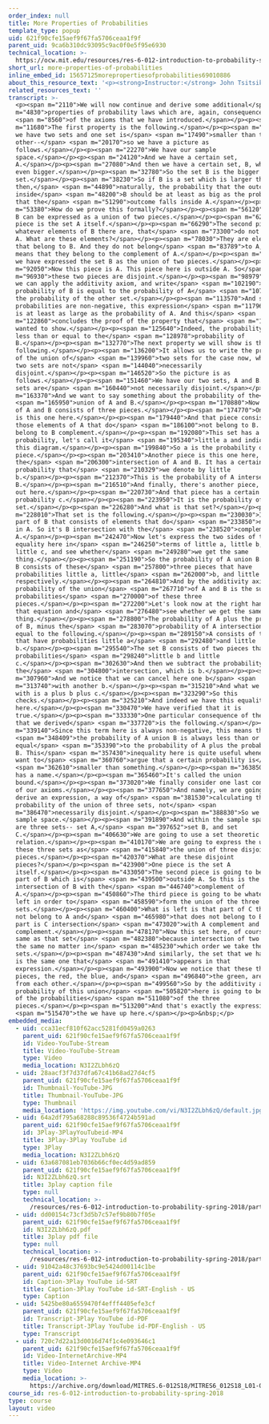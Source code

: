 ```yaml
---
order_index: null
title: More Properties of Probabilities
template_type: popup
uid: 621f90cfe15aef9f67fa5706ceaa1f9f
parent_uid: 9ca6b310dc93095c9ac0f0e5f95e6930
technical_location: >-
  https://ocw.mit.edu/resources/res-6-012-introduction-to-probability-spring-2018/part-i-the-fundamentals/more-properties-of-probabilities
short_url: more-properties-of-probabilities
inline_embed_id: 15657125morepropertiesofprobabilities69010886
about_this_resource_text: '<p><strong>Instructor:</strong> John Tsitsiklis</p>'
related_resources_text: ''
transcript: >-
  <p><span m="2110">We will now continue and derive some additional</span> <span
  m="4830">properties of probability laws which are, again, consequences</span>
  <span m="8560">of the axioms that we have introduced.</span></p><p><span
  m="11680">The first property is the following.</span></p><p><span m="14140">If
  we have two sets and one set is</span> <span m="17490">smaller than the
  other--</span> <span m="20170">so we have a picture as
  follows.</span></p><p><span m="22270">We have our sample
  space.</span></p><p><span m="24120">And we have a certain set,
  A.</span></p><p><span m="27080">And then we have a certain set, B, which is
  even bigger.</span></p><p><span m="32780">So the set B is the bigger blue
  set.</span></p><p><span m="38230">So if B is a set which is larger than A,
  then,</span> <span m="44890">naturally, the probability that the outcome falls
  inside</span> <span m="48200">B should be at least as big as the probability
  that the</span> <span m="51290">outcome falls inside A.</span></p><p><span
  m="53380">How do we prove this formally?</span></p><p><span m="56120">The set
  B can be expressed as a union of two pieces.</span></p><p><span m="62410">One
  piece is the set A itself.</span></p><p><span m="66290">The second piece is
  whatever elements of B there are, that</span> <span m="73300">do not belong in
  A. What are these elements?</span></p><p><span m="78030">They are elements
  that belong to B. And they do not belong</span> <span m="83789">to A, which
  means that they belong to the complement of A.</span></p><p><span m="87720">So
  we have expressed the set B as the union of two pieces.</span></p><p><span
  m="92050">Now this piece is A. This piece here is outside A. So</span> <span
  m="96930">these two pieces are disjoint.</span></p><p><span m="98979">And so
  we can apply the additivity axiom, and write</span> <span m="102190">that the
  probability of B is equal to the probability of A</span> <span m="107470">plus
  the probability of the other set.</span></p><p><span m="113570">And since
  probabilities are non-negative, this expression</span> <span m="117960">here
  is at least as large as the probability of A. And this</span> <span
  m="122860">concludes the proof of the property that</span> <span m="124710">we
  wanted to show.</span></p><p><span m="125640">Indeed, the probability of A is
  less than or equal to the</span> <span m="128978">probability of
  B.</span></p><p><span m="132770">The next property we will show is the
  following.</span></p><p><span m="136200">It allows us to write the probability
  of the union of</span> <span m="139960">two sets for the case now, where the
  two sets are not</span> <span m="144040">necessarily
  disjoint.</span></p><p><span m="146520">So the picture is as
  follows.</span></p><p><span m="151460">We have our two sets, A and B. These
  sets are</span> <span m="160440">not necessarily disjoint.</span></p><p><span
  m="163370">And we want to say something about the probability of the</span>
  <span m="165950">union of A and B.</span></p><p><span m="170880">Now the union
  of A and B consists of three pieces.</span></p><p><span m="174770">One piece
  is this one here.</span></p><p><span m="179440">And that piece consists of
  those elements of A that do</span> <span m="186100">not belong to B. So they
  belong to B complement.</span></p><p><span m="192080">This set has a certain
  probability, let's call it</span> <span m="195340">little a and indicate it on
  this diagram.</span></p><p><span m="199840">So a is the probability of this
  piece.</span></p><p><span m="203410">Another piece is this one here, which is
  the</span> <span m="206300">intersection of A and B. It has a certain
  probability that</span> <span m="210329">we denote by little
  b.</span></p><p><span m="212370">This is the probability of A intersection
  B.</span></p><p><span m="216510">And finally, there's another piece, which is
  out here.</span></p><p><span m="220730">And that piece has a certain
  probability c.</span></p><p><span m="223950">It is the probability of that
  set.</span></p><p><span m="226280">And what is that set?</span></p><p><span
  m="228010">That set is the following.</span></p><p><span m="230030">It's that
  part of B that consists of elements that do</span> <span m="233850">not belong
  in A. So it's B intersection with the</span> <span m="238520">complement of
  A.</span></p><p><span m="242470">Now let's express the two sides of this
  equality here in</span> <span m="246250">terms of little a, little b, and
  little c, and see whether</span> <span m="249280">we get the same
  thing.</span></p><p><span m="251190">So the probability of A union B. A union
  B consists of these</span> <span m="257800">three pieces that have
  probabilities little a, little</span> <span m="262000">b, and little c,
  respectively.</span></p><p><span m="264810">And by the additivity axiom, the
  probability of the union</span> <span m="267710">of A and B is the sum of the
  probabilities</span> <span m="270000">of these three
  pieces.</span></p><p><span m="272200">Let's look now at the right hand side of
  that equation and</span> <span m="276480">see whether we get the same
  thing.</span></p><p><span m="278800">The probability of A plus the probability
  of B, minus the</span> <span m="283070">probability of A intersection B is
  equal to the following.</span></p><p><span m="289150">A consists of two pieces
  that have probabilities little a</span> <span m="292480">and little
  b.</span></p><p><span m="295540">The set B consists of two pieces that have
  probabilities</span> <span m="298240">little b and little
  c.</span></p><p><span m="302630">And then we subtract the probability of
  the</span> <span m="304800">intersection, which is b.</span></p><p><span
  m="307960">And we notice that we can cancel here one b</span> <span
  m="313740">with another b.</span></p><p><span m="315210">And what we are left
  with is a plus b plus c.</span></p><p><span m="323290">So this
  checks.</span></p><p><span m="325210">And indeed we have this equality
  here.</span></p><p><span m="330470">We have verified that it is
  true.</span></p><p><span m="333330">One particular consequence of the equality
  that we derived</span> <span m="337720">is the following.</span></p><p><span
  m="339140">Since this term here is always non-negative, this means that</span>
  <span m="348409">the probability of A union B is always less than or
  equal</span> <span m="353390">to the probability of A plus the probability of
  B. This</span> <span m="357430">inequality here is quite useful whenever we
  want to</span> <span m="360760">argue that a certain probability is</span>
  <span m="362610">smaller than something.</span></p><p><span m="363850">And it
  has a name.</span></p><p><span m="365460">It's called the union
  bound.</span></p><p><span m="373020">We finally consider one last consequence
  of our axioms.</span></p><p><span m="377650">And namely, we are going to
  derive an expression, a way of</span> <span m="381530">calculating the
  probability of the union of three sets, not</span> <span
  m="386470">necessarily disjoint.</span></p><p><span m="388830">So we have our
  sample space.</span></p><p><span m="391890">And within the sample space there
  are three sets-- set A,</span> <span m="397652">set B, and set
  C.</span></p><p><span m="406630">We are going to use a set theoretic
  relation.</span></p><p><span m="410170">We are going to express the union of
  these three sets as</span> <span m="415840">the union of three disjoint
  pieces.</span></p><p><span m="420370">What are these disjoint
  pieces?</span></p><p><span m="423900">One piece is the set A
  itself.</span></p><p><span m="433050">The second piece is going to be that
  part of B which is</span> <span m="439500">outside A. So this is the
  intersection of B with the</span> <span m="446740">complement of
  A.</span></p><p><span m="450860">The third piece is going to be whatever is
  left in order to</span> <span m="458590">form the union of the three
  sets.</span></p><p><span m="460400">What is left is that part of C that does
  not belong to A and</span> <span m="465980">that does not belong to B. So that
  part is C intersection</span> <span m="473020">with A complement and B
  complement.</span></p><p><span m="478170">Now this set here, of course, is the
  same as that set</span> <span m="482380">because intersection of two sets is
  the same no matter in</span> <span m="485230">which order we take the two
  sets.</span></p><p><span m="487430">And similarly, the set that we have here
  is the same one that</span> <span m="491410">appears in that
  expression.</span></p><p><span m="493900">Now we notice that these three
  pieces, the red, the blue, and</span> <span m="496840">the green, are disjoint
  from each other.</span></p><p><span m="499560">So by the additivity axiom, the
  probability of this union</span> <span m="505820">here is going to be the sum
  of the probabilities</span> <span m="511080">of the three
  pieces.</span></p><p><span m="513200">And that's exactly the expression</span>
  <span m="515470">the we have up here.</span></p><p>&nbsp;</p>
embedded_media:
  - uid: cca31ecf810f62acc5281fd0459a0263
    parent_uid: 621f90cfe15aef9f67fa5706ceaa1f9f
    id: Video-YouTube-Stream
    title: Video-YouTube-Stream
    type: Video
    media_location: N3I2ZLbh6zQ
  - uid: 28aacf3f7d37dfa67c41b68ad27d4cf5
    parent_uid: 621f90cfe15aef9f67fa5706ceaa1f9f
    id: Thumbnail-YouTube-JPG
    title: Thumbnail-YouTube-JPG
    type: Thumbnail
    media_location: 'https://img.youtube.com/vi/N3I2ZLbh6zQ/default.jpg'
  - uid: 64a2df795a68288c89536f4724b591ad
    parent_uid: 621f90cfe15aef9f67fa5706ceaa1f9f
    id: 3Play-3PlayYouTubeid-MP4
    title: 3Play-3Play YouTube id
    type: 3Play
    media_location: N3I2ZLbh6zQ
  - uid: 63a687081eb7036b66cf0ec4d59ad859
    parent_uid: 621f90cfe15aef9f67fa5706ceaa1f9f
    id: N3I2ZLbh6zQ.srt
    title: 3play caption file
    type: null
    technical_location: >-
      /resources/res-6-012-introduction-to-probability-spring-2018/part-i-the-fundamentals/more-properties-of-probabilities/N3I2ZLbh6zQ.srt
  - uid: dd00154c73cf3d5b7c57ef9b80b7f05e
    parent_uid: 621f90cfe15aef9f67fa5706ceaa1f9f
    id: N3I2ZLbh6zQ.pdf
    title: 3play pdf file
    type: null
    technical_location: >-
      /resources/res-6-012-introduction-to-probability-spring-2018/part-i-the-fundamentals/more-properties-of-probabilities/N3I2ZLbh6zQ.pdf
  - uid: 91042a48c37693bc9e5424d00114c1be
    parent_uid: 621f90cfe15aef9f67fa5706ceaa1f9f
    id: Caption-3Play YouTube id-SRT
    title: Caption-3Play YouTube id-SRT-English - US
    type: Caption
  - uid: 5425be80a6559470f4efff4405efe3cf
    parent_uid: 621f90cfe15aef9f67fa5706ceaa1f9f
    id: Transcript-3Play YouTube id-PDF
    title: Transcript-3Play YouTube id-PDF-English - US
    type: Transcript
  - uid: 720c7d22a13d0016d74f1c4e093646c1
    parent_uid: 621f90cfe15aef9f67fa5706ceaa1f9f
    id: Video-InternetArchive-MP4
    title: Video-Internet Archive-MP4
    type: Video
    media_location: >-
      https://archive.org/download/MITRES.6-012S18/MITRES6_012S18_L01-06_300k.mp4
course_id: res-6-012-introduction-to-probability-spring-2018
type: course
layout: video
---
```

